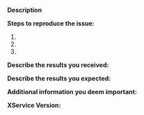 <!--
If you are reporting a new issue, make sure that we do not have any duplicates
already open. You can ensure this by searching the issue list for this
repository. If there is a duplicate, please close your issue and add a comment
to the existing issue instead.

If you suspect your issue is a bug, please edit your issue description to
include the BUG REPORT INFORMATION shown below. If you fail to provide this
information within 7 days, we cannot debug your issue and will close it. We
will, however, reopen it if you later provide the information.

---------------------------------------------------
BUG REPORT INFORMATION
---------------------------------------------------
-->

**Description**

<!--
Briefly describe the problem you are having in a few paragraphs.
-->

**Steps to reproduce the issue:**

1.
2.
3.

**Describe the results you received:**


**Describe the results you expected:**


**Additional information you deem important:**


**XService Version:**

<!--
 Please, provide the release version
-->
